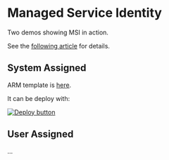 # Managed Service Identity

Two demos showing MSI in action.

See the [following article](TODO) for details.

## System Assigned

ARM template is [here](system-assigned.json).

It can be deploy with:

[![Deploy button](http://azuredeploy.net/deploybutton.png)](https://portal.azure.com/#create/Microsoft.Template/uri/https:%2F%2Fraw.githubusercontent.com%2Fvplauzon%2Fazure-training%2Fmaster%2Fmsi%2Fsystem-assigned.json)

## User Assigned

...
